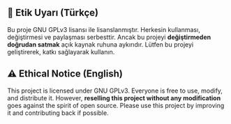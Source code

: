 ## 📢 Etik Uyarı (Türkçe)

Bu proje GNU GPLv3 lisansı ile lisanslanmıştır.
Herkesin kullanması, değiştirmesi ve paylaşması serbesttir.
Ancak bu projeyi **değiştirmeden doğrudan satmak** açık kaynak ruhuna aykırıdır.
Lütfen bu projeyi geliştirerek, katkı sağlayarak kullanın.

## ⚠️ Ethical Notice (English)

This project is licensed under GNU GPLv3.
Everyone is free to use, modify, and distribute it.
However, **reselling this project without any modification** goes against the spirit of open source.
Please use this project by improving it and contributing back if possible.

